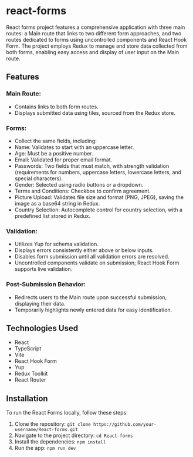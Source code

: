 # react-forms

React forms project features a comprehensive application with three main routes: a Main route that links to two different form approaches, and two routes dedicated to forms using uncontrolled components and React Hook Form. The project employs Redux to manage and store data collected from both forms, enabling easy access and display of user input on the Main route.

## Features
### Main Route:
- Contains links to both form routes.
- Displays submitted data using tiles, sourced from the Redux store.
### Forms:
- Collect the same fields, including:
- Name: Validates to start with an uppercase letter.
- Age: Must be a positive number.
- Email: Validated for proper email format.
- Passwords: Two fields that must match, with strength validation (requirements for numbers, uppercase letters, lowercase letters, and special characters).
- Gender: Selected using radio buttons or a dropdown.
- Terms and Conditions: Checkbox to confirm agreement.
- Picture Upload: Validates file size and format (PNG, JPEG), saving the image as a base64 string in Redux.
- Country Selection: Autocomplete control for country selection, with a predefined list stored in Redux.
### Validation:
- Utilizes Yup for schema validation.
- Displays errors consistently either above or below inputs.
- Disables form submission until all validation errors are resolved.
- Uncontrolled components validate on submission; React Hook Form supports live validation.
### Post-Submission Behavior:
- Redirects users to the Main route upon successful submission, displaying their data.
- Temporarily highlights newly entered data for easy identification.

## Technologies Used

- React
- TypeScript
- Vite
- React Hook Form
- Yup
- Redux Toolkit
- React Router

## Installation

To run the React Forms locally, follow these steps:

1. Clone the repository: `git clone https://github.com/your-username/React-forms.git`
2. Navigate to the project directory: `cd React-forms`
3. Install the dependencies: `npm install`
4. Run the app: `npm run dev`
